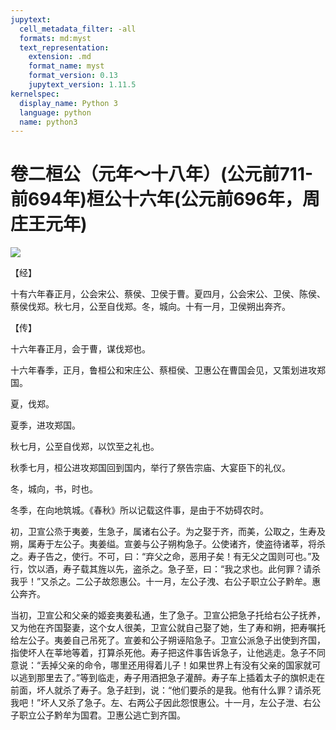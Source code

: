 ```yaml
---
jupytext:
  cell_metadata_filter: -all
  formats: md:myst
  text_representation:
    extension: .md
    format_name: myst
    format_version: 0.13
    jupytext_version: 1.11.5
kernelspec:
  display_name: Python 3
  language: python
  name: python3
---
```

# 卷二桓公（元年～十八年）(公元前711-前694年)桓公十六年(公元前696年，周庄王元年)

![](image/cover.jpg)

【经】

十有六年春正月，公会宋公、蔡侯、卫侯于曹。夏四月，公会宋公、卫侯、陈侯、蔡侯伐郑。秋七月，公至自伐郑。冬，城向。十有一月，卫侯朔出奔齐。

【传】

十六年春正月，会于曹，谋伐郑也。

十六年春季，正月，鲁桓公和宋庄公、蔡桓侯、卫惠公在曹国会见，又策划进攻郑国。

夏，伐郑。

夏季，进攻郑国。

秋七月，公至自伐郑，以饮至之礼也。

秋季七月，桓公进攻郑国回到国内，举行了祭告宗庙、大宴臣下的礼仪。

冬，城向，书，时也。

冬季，在向地筑城。《春秋》所以记载这件事，是由于不妨碍农时。

初，卫宣公烝于夷姜，生急子，属诸右公子。为之娶于齐，而美，公取之，生寿及朔，属寿于左公子。夷姜缢。宣姜与公子朔构急子。公使诸齐，使盗待诸莘，将杀之。寿子告之，使行。不可，曰：“弃父之命，恶用子矣！有无父之国则可也。”及行，饮以酒，寿子载其旌以先，盗杀之。急子至，曰：“我之求也。此何罪？请杀我乎！”又杀之。二公子故怨惠公。十一月，左公子洩、右公子职立公子黔牟。惠公奔齐。

当初，卫宣公和父亲的姬妾夷姜私通，生了急子。卫宣公把急子托给右公子抚养，又为他在齐国娶妻，这个女人很美，卫宣公就自己娶了她，生了寿和朔，把寿嘱托给左公子。夷姜自己吊死了。宣姜和公子朔诬陷急子。卫宣公派急子出使到齐国，指使坏人在莘地等着，打算杀死他。寿子把这件事告诉急子，让他逃走。急子不同意说：“丢掉父亲的命令，哪里还用得着儿子！如果世界上有没有父亲的国家就可以逃到那里去了。”等到临走，寿子用酒把急子灌醉。寿子车上插着太子的旗帜走在前面，坏人就杀了寿子。急子赶到，说：“他们要杀的是我。他有什么罪？请杀死我吧！”坏人又杀了急子。左、右两公子因此怨恨惠公。十一月，左公子泄、右公子职立公子黔牟为国君。卫惠公逃亡到齐国。



